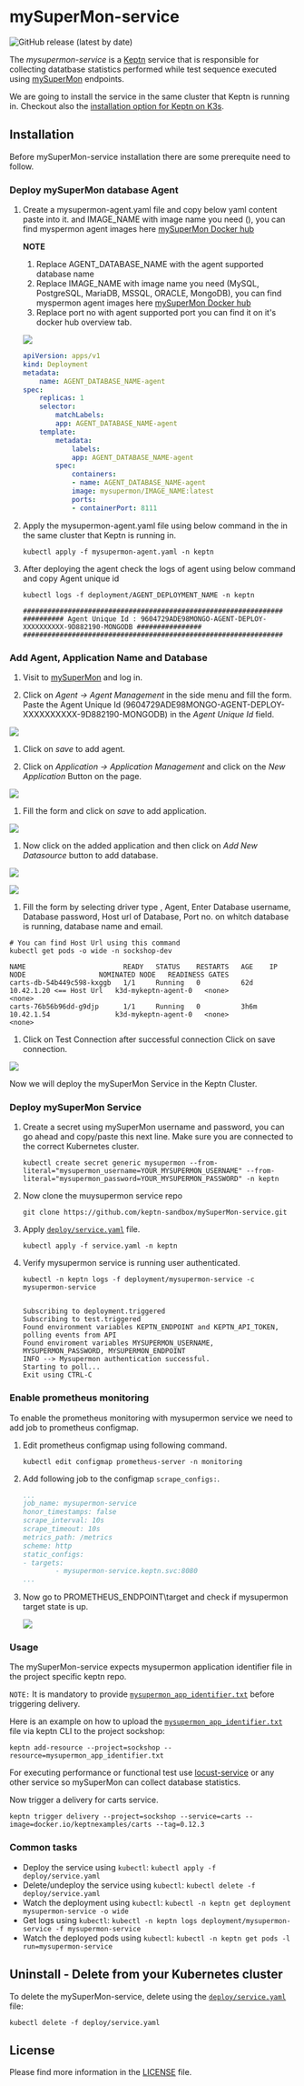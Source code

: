 # mySuperMon-service

![GitHub release (latest by date)](https://img.shields.io/github/v/release/keptn-sandbox/mysupermon-service?display_name=tag)

The *mysupermon-service* is a [Keptn](https://keptn.sh) service that is responsible for collecting datatbase statistics performed while test sequence executed using [mySuperMon](https://app.mysupermon.com) endpoints.

We are going to install the service in the same cluster that Keptn is running in.
Checkout also the [installation option for Keptn on K3s](https://github.com/keptn-sandbox/keptn-on-k3s).

## Installation

Before mySuperMon-service installation there are some prerequite need to follow.
### Deploy mySuperMon database Agent

1. Create a mysupermon-agent.yaml file and copy below yaml content paste into it.  and IMAGE_NAME with image name you need (), you can find myspermon agent images here [mySuperMon Docker hub](https://hub.docker.com/u/mysupermon)

    **NOTE**
    1. Replace AGENT_DATABASE_NAME with the agent supported database name
    1. Replace IMAGE_NAME with image name you need (MySQL, PostgreSQL, MariaDB, MSSQL, ORACLE, MongoDB), you can find myspermon agent images here [mySuperMon Docker hub](https://hub.docker.com/u/mysupermon)
    1. Replace port no with agent supported port you can find it on it's docker hub overview tab.

    ![](./images/docker-agent-port.png)



    ```yml
    apiVersion: apps/v1
    kind: Deployment
    metadata:
        name: AGENT_DATABASE_NAME-agent
    spec:
        replicas: 1
        selector:
            matchLabels:
            app: AGENT_DATABASE_NAME-agent
        template:
            metadata:
                labels:
                app: AGENT_DATABASE_NAME-agent
            spec:
                containers:
                - name: AGENT_DATABASE_NAME-agent
                image: mysupermon/IMAGE_NAME:latest
                ports:
                - containerPort: 8111  
    ```

1. Apply the mysupermon-agent.yaml file using below command in the in the same cluster that Keptn is running in.

    ```console
    kubectl apply -f mysupermon-agent.yaml -n keptn
    ```

1. After deploying the agent check the logs of agent using below command and copy Agent unique id

    ```console
    kubectl logs -f deployment/AGENT_DEPLOYMENT_NAME -n keptn
    ```

    ```console
    ################################################################
    ########## Agent Unique Id : 9604729ADE98MONGO-AGENT-DEPLOY-XXXXXXXXXX-9D882190-MONGODB ################
    ################################################################

    ```


### Add Agent, Application Name and Database

1. Visit to [mySuperMon](https://app.mysupermon.com) and log in.

1. Click on *Agent -> Agent Management* in the side menu and fill the form. Paste the Agent Unique Id (9604729ADE98MONGO-AGENT-DEPLOY-XXXXXXXXXX-9D882190-MONGODB) in the *Agent Unique Id* field.

![](./images/add-agent.png)

1. Click on *save* to add agent.

1. Click on *Application -> Application Management* and click on the *New Application* Button on the page.

![](./images/app-list.png)

1. Fill the form and click on *save* to add application.

![](./images/add-app.png)

1. Now click on the added application and then click on *Add New Datasource* button to add database.

![](./images/app-listw.png)

![](./images/add-datasource-button.png)

1. Fill the form by selecting driver type , Agent, Enter Database username, Database password, Host url of Database, Port no. on whitch database is running, database name and email.


```console
# You can find Host Url using this command
kubectl get pods -o wide -n sockshop-dev

NAME                        READY   STATUS    RESTARTS   AGE    IP                        NODE                  NOMINATED NODE   READINESS GATES
carts-db-54b449c598-kxggb   1/1     Running   0          62d    10.42.1.20 <== Host Url   k3d-mykeptn-agent-0   <none>           <none>
carts-76b56b96dd-g9djp      1/1     Running   0          3h6m   10.42.1.54                k3d-mykeptn-agent-0   <none>           <none>

```

1. Click on Test Connection after successful connection Click on save connection.

![](./images/test-conn.png)

Now we will deploy the mySuperMon Service in the Keptn Cluster.

### Deploy mySuperMon Service

1. Create a secret using mySuperMon username and password, you can go ahead and copy/paste this next line. Make sure you are connected to the correct Kubernetes cluster.

    ```console
    kubectl create secret generic mysupermon --from-literal="mysupermon_username=YOUR_MYSUPERMON_USERNAME" --from-literal="mysupermon_password=YOUR_MYSUPERMON_PASSWORD" -n keptn
    ```

1. Now clone the muysupermon service repo

    ```console
    git clone https://github.com/keptn-sandbox/mySuperMon-service.git
    ```

2. Apply [`deploy/service.yaml`](deploy/service.yaml) file.

    ```console
    kubectl apply -f service.yaml -n keptn
    ```

3. Verify mysupermon service is running user authenticated.

    ```console
    kubectl -n keptn logs -f deployment/mysupermon-service -c mysupermon-service


    Subscribing to deployment.triggered
    Subscribing to test.triggered
    Found environment variables KEPTN_ENDPOINT and KEPTN_API_TOKEN, polling events from API
    Found enviroment variables MYSUPERMON_USERNAME, MYSUPERMON_PASSWORD, MYSUPERMON_ENDPOINT
    INFO --> Mysupermon authentication successful.
    Starting to poll...
    Exit using CTRL-C

    ```

### Enable prometheus monitoring

To enable the prometheus monitoring with mysupermon service we need to add job to prometheus configmap.

1. Edit prometheus configmap using following command.
   ```console
   kubectl edit configmap prometheus-server -n monitoring
   ```
   
2. Add following job to the configmap `scrape_configs:`.
   ```yml
   ...
   job_name: mysupermon-service
   honor_timestamps: false
   scrape_interval: 10s
   scrape_timeout: 10s
   metrics_path: /metrics
   scheme: http 
   static_configs:
   - targets:
           - mysupermon-service.keptn.svc:8080
   ...
   ```
3. Now go to PROMETHEUS_ENDPOINT\target and check if mysupermon target state is up.

   ![](./images/prometheus.png)

### Usage

The mySuperMon-service expects mysupermon application identifier file in the project specific keptn repo.

`NOTE:` It is mandatory to provide  [`mysupermon_app_identifier.txt`](test_resources/mysupermon_app_identifier.txt) before triggering delivery.

Here is an example on how to upload the [`mysupermon_app_identifier.txt`](test_resources/mysupermon_app_identifier.txt) file via keptn CLI to the project sockshop:

```console
keptn add-resource --project=sockshop --resource=mysupermon_app_identifier.txt
```

For executing performance or functional test use [locust-service](https://github.com/keptn-sandbox/locust-service)  or any other service so mySuperMon can collect database statistics.

Now trigger a delivery for carts service.

```console
keptn trigger delivery --project=sockshop --service=carts --image=docker.io/keptnexamples/carts --tag=0.12.3
```


### Common tasks

* Deploy the service using `kubectl`: `kubectl apply -f deploy/service.yaml`
* Delete/undeploy the service using `kubectl`: `kubectl delete -f deploy/service.yaml`
* Watch the deployment using `kubectl`: `kubectl -n keptn get deployment mysupermon-service -o wide`
* Get logs using `kubectl`: `kubectl -n keptn logs deployment/mysupermon-service -f mysupermon-service`
* Watch the deployed pods using `kubectl`: `kubectl -n keptn get pods -l run=mysupermon-service`

## Uninstall - Delete from your Kubernetes cluster

To delete the mySuperMon-service, delete using the [`deploy/service.yaml`](deploy/service.yaml) file:

```console
kubectl delete -f deploy/service.yaml
```
## License

Please find more information in the [LICENSE](LICENSE) file.
